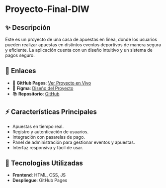 # Proyecto-Final-DIW



## ✨ Descripción

Este es un proyecto de una casa de apuestas en línea, donde los usuarios pueden realizar apuestas en distintos eventos deportivos de manera segura y eficiente. La aplicación cuenta con un diseño intuitivo y un sistema de pagos seguro.

## 🔗 Enlaces

- 🏡 **GitHub Pages**: [Ver Proyecto en Vivo](https://alexlopz22.github.io/Proyecto-Final-DIW/)
- 🎨 **Figma**: [Diseño del Proyecto](https://www.figma.com/design/k1iZMCXhPB8Wx1IJG3hMjz/Proyecto-Final-DIW?node-id=0-1&t=OncVvrd67VGrQGiX-1)
- 📚 **Repositorio**: [GitHub](https://github.com/AlexLopz22/Proyecto-Final-DIW)

## ⚡ Características Principales

- Apuestas en tiempo real.
- Registro y autenticación de usuarios.
- Integración con pasarelas de pago.
- Panel de administración para gestionar eventos y apuestas.
- Interfaz responsiva y fácil de usar.

## 🌟 Tecnologías Utilizadas

- **Frontend**: HTML, CSS, JS
- **Despliegue**: GitHub Pages
